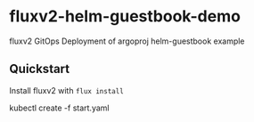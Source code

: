 # fluxv2-helm-guestbook-demo
fluxv2 GitOps Deployment of argoproj helm-guestbook example

## Quickstart

Install fluxv2 with `flux install`

kubectl create -f start.yaml
